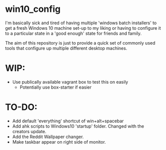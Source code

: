 # win10_config

I'm basically sick and tired of having multiple 'windows batch installers' to get a fresh Windows 10 machine set-up to my liking or having to configure it to a particular state in a 'good enough' state for friends and family.

The aim of this repository is just to provide a quick set of commonly used tools that configure up multiple different desktop machines.

# WIP:
- Use publically available vagrant box to test this on easily
	- Potentially use box-starter if easier

# TO-DO:
- Add default 'everything' shortcut of win+alt+spacebar
- Add ahk scripts to Windows10 'startup' folder. Changed with the creators update.
- Add the Reddit Wallpaper changer.
- Make taskbar appear on right side of monitor.